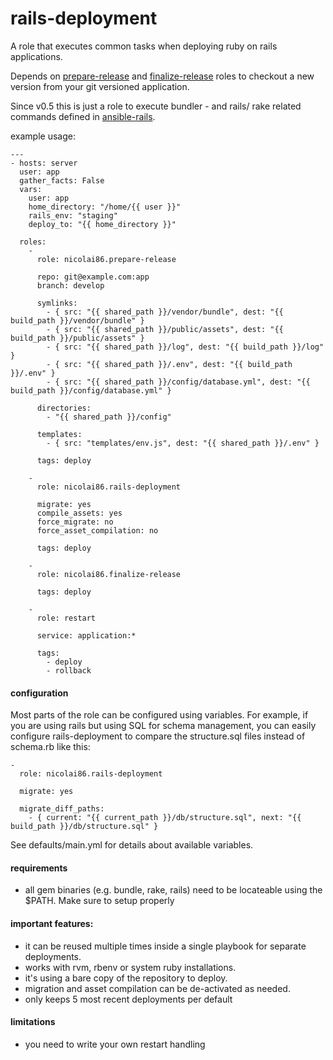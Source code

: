 # rails-deployment

A role that executes common tasks when deploying ruby on rails applications.

Depends on [prepare-release][1] and [finalize-release][2] roles to checkout a new
version from your git versioned application.

Since v0.5 this is just a role to execute bundler - and rails/ rake related commands
defined in [ansible-rails][3].

example usage:

    ---
    - hosts: server
      user: app
      gather_facts: False
      vars:
        user: app
        home_directory: "/home/{{ user }}"
        rails_env: "staging"
        deploy_to: "{{ home_directory }}"

      roles:
        -
          role: nicolai86.prepare-release

          repo: git@example.com:app
          branch: develop

          symlinks:
            - { src: "{{ shared_path }}/vendor/bundle", dest: "{{ build_path }}/vendor/bundle" }
            - { src: "{{ shared_path }}/public/assets", dest: "{{ build_path }}/public/assets" }
            - { src: "{{ shared_path }}/log", dest: "{{ build_path }}/log" }
            - { src: "{{ shared_path }}/.env", dest: "{{ build_path }}/.env" }
            - { src: "{{ shared_path }}/config/database.yml", dest: "{{ build_path }}/config/database.yml" }

          directories:
            - "{{ shared_path }}/config"

          templates:
            - { src: "templates/env.js", dest: "{{ shared_path }}/.env" }

          tags: deploy

        -
          role: nicolai86.rails-deployment

          migrate: yes
          compile_assets: yes
          force_migrate: no
          force_asset_compilation: no

          tags: deploy

        -
          role: nicolai86.finalize-release

          tags: deploy

        -
          role: restart

          service: application:*

          tags:
            - deploy
            - rollback


#### configuration

Most parts of the role can be configured using variables. For example, if you are using rails but using SQL for schema management,
you can easily configure rails-deployment to compare the structure.sql files instead of schema.rb like this:

    -
      role: nicolai86.rails-deployment

      migrate: yes

      migrate_diff_paths:
        - { current: "{{ current_path }}/db/structure.sql", next: "{{ build_path }}/db/structure.sql" }

See defaults/main.yml for details about available variables.

#### requirements

  - all gem binaries (e.g. bundle, rake, rails) need to be locateable using the $PATH. Make sure to setup properly

#### important features:

  - it can be reused multiple times inside a single playbook for separate deployments.
  - works with rvm, rbenv or system ruby installations.
  - it's using a bare copy of the repository to deploy.
  - migration and asset compilation can be de-activated as needed.
  - only keeps 5 most recent deployments per default

#### limitations

  - you need to write your own restart handling

[1]:https://github.com/nicolai86/ansible-prepare-release
[2]:https://github.com/nicolai86/ansible-finalize-release
[3]:https://github.com/nicolai86/ansible-rails